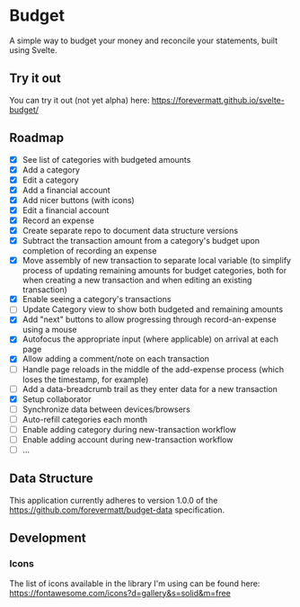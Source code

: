# Budget

A simple way to budget your money and reconcile your statements, built using Svelte.

## Try it out

You can try it out (not yet alpha) here:
https://forevermatt.github.io/svelte-budget/

## Roadmap

- [x] See list of categories with budgeted amounts
- [x] Add a category
- [x] Edit a category
- [x] Add a financial account
- [x] Add nicer buttons (with icons)
- [x] Edit a financial account
- [x] Record an expense
- [x] Create separate repo to document data structure versions
- [x] Subtract the transaction amount from a category's budget upon completion
      of recording an expense
- [x] Move assembly of new transaction to separate local variable (to simplify
      process of updating remaining amounts for budget categories, both for
      when creating a new transaction and when editing an existing transaction)
- [x] Enable seeing a category's transactions
- [ ] Update Category view to show both budgeted and remaining amounts
- [x] Add "next" buttons to allow progressing through record-an-expense using
      a mouse
- [x] Autofocus the appropriate input (where applicable) on arrival at each
      page
- [x] Allow adding a comment/note on each transaction
- [ ] Handle page reloads in the middle of the add-expense process (which
      loses the timestamp, for example)
- [ ] Add a data-breadcrumb trail as they enter data for a new transaction
- [x] Setup collaborator
- [ ] Synchronize data between devices/browsers
- [ ] Auto-refill categories each month
- [ ] Enable adding category during new-transaction workflow
- [ ] Enable adding account during new-transaction workflow
- [ ] ...

## Data Structure

This application currently adheres to version 1.0.0 of the
https://github.com/forevermatt/budget-data specification.

## Development

### Icons

The list of icons available in the library I'm using can be found here:
https://fontawesome.com/icons?d=gallery&s=solid&m=free
